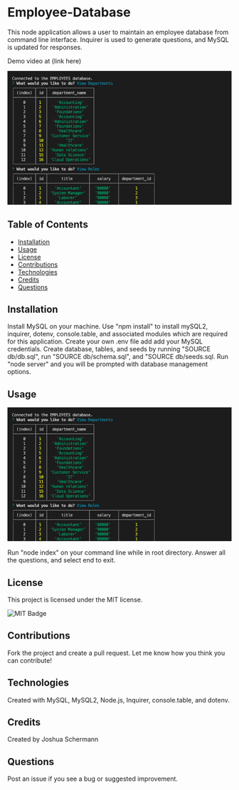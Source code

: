 # Employee-Database

This node application allows a user to maintain an employee database from command line interface.
Inquirer is used to generate questions, and MySQL is updated for responses.

Demo video at (link here)

![Employee Database Screenshot](./images/screenshot.png)

## Table of Contents

- [Installation](#installation)
- [Usage](#usage)
- [License](#license)
- [Contributions](#contributions)
- [Technologies](#technologies)
- [Credits](#credits)
- [Questions](#questions)

## Installation

Install MySQL on your machine. Use "npm install" to install mySQL2, inquirer, dotenv, console.table, and associated modules which are required for this application. Create your own .env file add add your MySQL credentials. Create database, tables, and seeds by running "SOURCE db/db.sql", run "SOURCE db/schema.sql", and "SOURCE db/seeds.sql. Run "node server" and you will be prompted with database management options. 

## Usage

![Employee Database Screenshot](./images/screenshot.png)

Run "node index" on your command line while in root directory. Answer all the questions, and select end to exit.

## License

This project is licensed under the MIT license.

![MIT Badge](https://img.shields.io/npm/l/f)

## Contributions

Fork the project and create a pull request. Let me know how you think you can contribute!

## Technologies

Created with MySQL, MySQL2, Node.js, Inquirer, console.table, and dotenv.

## Credits

Created by Joshua Schermann

## Questions

Post an issue if you see a bug or suggested improvement.
